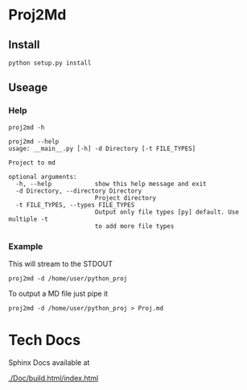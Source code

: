 # Proj2Md 

## Install

    python setup.py install 

## Useage


### Help 

    proj2md -h 

```text
proj2md --help
usage: __main__.py [-h] -d Directory [-t FILE_TYPES]

Project to md

optional arguments:
  -h, --help            show this help message and exit
  -d Directory, --directory Directory
                        Project directory
  -t FILE_TYPES, --types FILE_TYPES
                        Output only file types [py] default. Use multiple -t
                        to add more file types
```

### Example

This will stream to the STDOUT


    proj2md -d /home/user/python_proj 

To output a MD file just pipe it


    proj2md -d /home/user/python_proj > Proj.md

# Tech Docs

Sphinx Docs available at 

[./Doc/build.html/index.html](./Doc/build.html/index.html)


